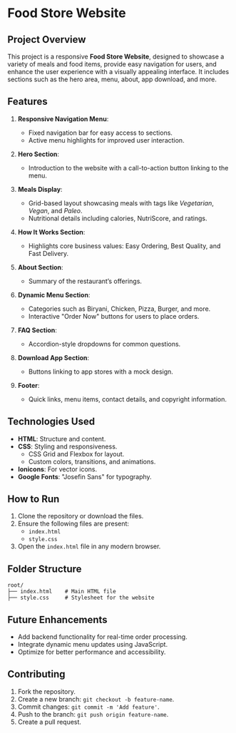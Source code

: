 
# Food Store Website

## Project Overview
This project is a responsive **Food Store Website**, designed to showcase a variety of meals and food items, provide easy navigation for users, and enhance the user experience with a visually appealing interface. It includes sections such as the hero area, menu, about, app download, and more.

## Features
1. **Responsive Navigation Menu**:
   - Fixed navigation bar for easy access to sections.
   - Active menu highlights for improved user interaction.

2. **Hero Section**:
   - Introduction to the website with a call-to-action button linking to the menu.

3. **Meals Display**:
   - Grid-based layout showcasing meals with tags like *Vegetarian*, *Vegan*, and *Paleo*.
   - Nutritional details including calories, NutriScore, and ratings.

4. **How It Works Section**:
   - Highlights core business values: Easy Ordering, Best Quality, and Fast Delivery.

5. **About Section**:
   - Summary of the restaurant’s offerings.

6. **Dynamic Menu Section**:
   - Categories such as Biryani, Chicken, Pizza, Burger, and more.
   - Interactive "Order Now" buttons for users to place orders.

7. **FAQ Section**:
   - Accordion-style dropdowns for common questions.

8. **Download App Section**:
   - Buttons linking to app stores with a mock design.

9. **Footer**:
   - Quick links, menu items, contact details, and copyright information.

## Technologies Used
- **HTML**: Structure and content.
- **CSS**: Styling and responsiveness.
  - CSS Grid and Flexbox for layout.
  - Custom colors, transitions, and animations.
- **Ionicons**: For vector icons.
- **Google Fonts**: "Josefin Sans" for typography.

## How to Run
1. Clone the repository or download the files.
2. Ensure the following files are present:
   - `index.html`
   - `style.css`
3. Open the `index.html` file in any modern browser.

## Folder Structure
```
root/
├── index.html    # Main HTML file
├── style.css     # Stylesheet for the website
```

## Future Enhancements
- Add backend functionality for real-time order processing.
- Integrate dynamic menu updates using JavaScript.
- Optimize for better performance and accessibility.

## Contributing
1. Fork the repository.
2. Create a new branch: `git checkout -b feature-name`.
3. Commit changes: `git commit -m 'Add feature'`.
4. Push to the branch: `git push origin feature-name`.
5. Create a pull request.


